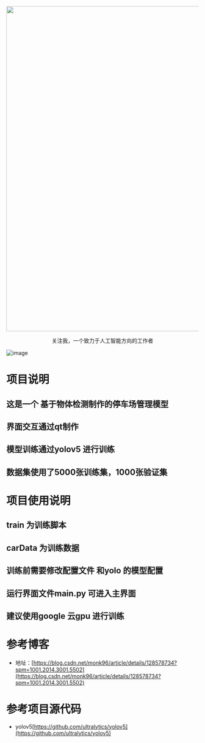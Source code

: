 <div align="center">
  <p>
    <a align="center" href="https://ultralytics.com/yolov5" target="_blank">
      <img width="850" src="https://life-9gekhhx1136c3452-1302402275.tcloudbaseapp.com/resources/QQ截图20230130100303.png"></a>
  </p>

  关注我，一个致力于人工智能方向的工作者
  <br/>
</div>

![image](https://life-9gekhhx1136c3452-1302402275.tcloudbaseapp.com/resources/2023-01-30-09-35-38.gif)

# 项目说明

## 这是一个 基于物体检测制作的停车场管理模型

##  界面交互通过qt制作

##  模型训练通过yolov5 进行训练

## 数据集使用了5000张训练集，1000张验证集


# 项目使用说明

## train 为训练脚本

## carData 为训练数据

## 训练前需要修改配置文件 和yolo 的模型配置

## 运行界面文件main.py 可进入主界面

## 建议使用google 云gpu 进行训练

# 参考博客
- 地址：[https://blog.csdn.net/monk96/article/details/128578734?spm=1001.2014.3001.5502](https://blog.csdn.net/monk96/article/details/128578734?spm=1001.2014.3001.5502)

# 参考项目源代码

- yolov5[https://github.com/ultralytics/yolov5](https://github.com/ultralytics/yolov5)